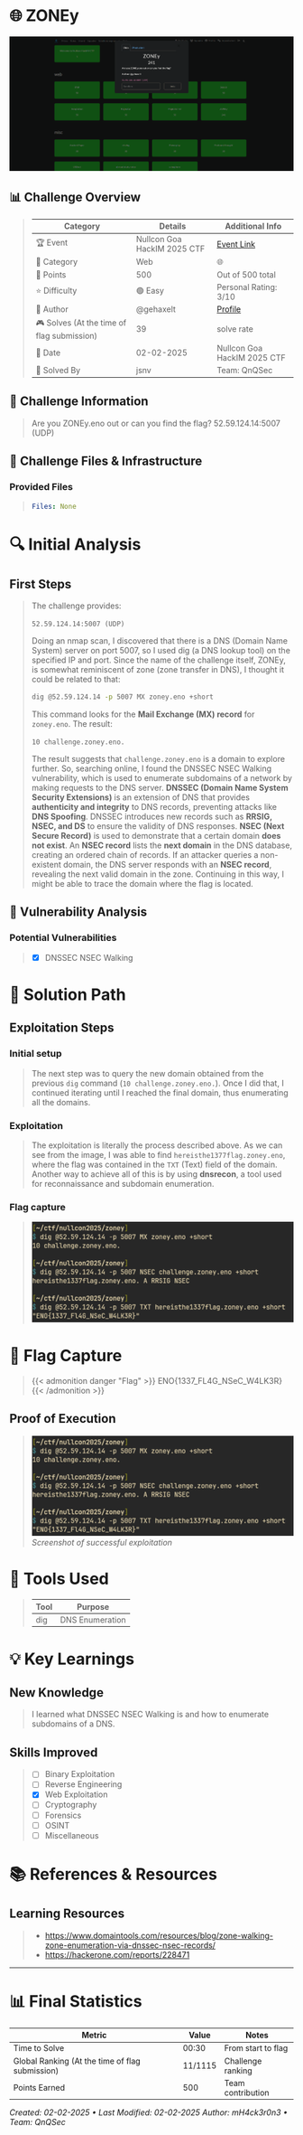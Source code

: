 
# 🌐 ZONEy


![Challenge Presentation](/images/NullCon-Goa-HackIM-CTF-2025/ZONEy/challenge_presentation.png "Challenge Presentation")

## 📊 Challenge Overview
>
>| Category | Details | Additional Info |
>|----------|---------|-----------------|
>| 🏆 Event | Nullcon Goa HackIM 2025 CTF | [Event Link](https://ctf.nullcon.net/challenges#ZONEy-66) |
>| 🔰 Category | Web | 🌐 |
>| 💎 Points | 500 | Out of 500 total |
>| ⭐ Difficulty | 🟢 Easy | Personal Rating: 3/10 |
>| 👤 Author | @gehaxelt | [Profile]() |
>| 🎮 Solves (At the time of flag submission)| 39 | solve rate |
>| 📅 Date | 02-02-2025 | Nullcon Goa HackIM 2025 CTF |
>| 🦾 Solved By | jsnv | Team: QnQSec |

## 📝 Challenge Information
>Are you ZONEy.eno out or can you find the flag? 52.59.124.14:5007 (UDP)

## 🎯 Challenge Files & Infrastructure

### Provided Files
>```yaml
>Files: None
>```

# 🔍 Initial Analysis

## First Steps
> The challenge provides:
> 
> `52.59.124.14:5007 (UDP)`
>
> Doing an nmap scan, I discovered that there is a DNS (Domain Name System) server on port 5007, so I used dig (a DNS lookup tool) on the specified IP and port. Since the name of the challenge itself, ZONEy, is somewhat reminiscent of zone (zone transfer in DNS), I thought it could be related to that:
>
> ```bash
> dig @52.59.124.14 -p 5007 MX zoney.eno +short
> ```
>
> This command looks for the **Mail Exchange (MX) record** for `zoney.eno`. The result:
>
> `10 challenge.zoney.eno.`
>
> The result suggests that `challenge.zoney.eno` is a domain to explore further. So, searching online, I found the DNSSEC NSEC Walking vulnerability, which is used to enumerate subdomains of a network by making requests to the DNS server. **DNSSEC (Domain Name System Security Extensions)** is an extension of DNS that provides **authenticity and integrity** to DNS records, preventing attacks like **DNS Spoofing**. DNSSEC introduces new records such as **RRSIG, NSEC, and DS** to ensure the validity of DNS responses. **NSEC (Next Secure Record)** is used to demonstrate that a certain domain **does not exist**. An **NSEC record** lists the **next domain** in the DNS database, creating an ordered chain of records. If an attacker queries a non-existent domain, the DNS server responds with an **NSEC record**, revealing the next valid domain in the zone. Continuing in this way, I might be able to trace the domain where the flag is located.

## 🔬 Vulnerability Analysis
### Potential Vulnerabilities
>- [x] DNSSEC NSEC Walking

# 🎯 Solution Path

## Exploitation Steps
### Initial setup
> The next step was to query the new domain obtained from the previous `dig` command (`10 challenge.zoney.eno.`). Once I did that, I continued iterating until I reached the final domain, thus enumerating all the domains.
>
>
### Exploitation
> The exploitation is literally the process described above. As we can see from the image, I was able to find `hereisthe1377flag.zoney.eno`, where the flag was contained in the `TXT` (Text) field of the domain. Another way to achieve all of this is by using **dnsrecon**, a tool used for reconnaissance and subdomain enumeration.
>
### Flag capture
>  
> ![Manual Flag](/images/NullCon-Goa-HackIM-CTF-2025/ZONEy/manual_flag.png "Manual Flag")


# 🚩 Flag Capture
>{{< admonition danger "Flag" >}}
> ENO{1337_FL4G_NSeC_W4LK3R}
>{{< /admonition >}}
>
## Proof of Execution
> ![Manual Flag](/images/NullCon-Goa-HackIM-CTF-2025/ZONEy/manual_flag.png "Manual Flag")
>*Screenshot of successful exploitation*

# 🔧 Tools Used
>| Tool | Purpose |
>|------|---------|
>| dig | DNS Enumeration |

# 💡 Key Learnings
## New Knowledge
>I learned what DNSSEC NSEC Walking is and how to enumerate subdomains of a DNS.
## Skills Improved
>- [ ] Binary Exploitation
>- [ ] Reverse Engineering
>- [x] Web Exploitation
>- [ ] Cryptography
>- [ ] Forensics
>- [ ] OSINT
>- [ ] Miscellaneous

# 📚 References & Resources
## Learning Resources
>- https://www.domaintools.com/resources/blog/zone-walking-zone-enumeration-via-dnssec-nsec-records/ 
>- https://hackerone.com/reports/228471

---
# 📊 Final Statistics
| Metric | Value | Notes |
|--------|--------|-------|
| Time to Solve | 00:30 | From start to flag |
| Global Ranking (At the time of flag submission)| 11/1115 | Challenge ranking |
| Points Earned | 500 | Team contribution |

*Created: 02-02-2025 • Last Modified: 02-02-2025*
*Author: mH4ck3r0n3 • Team: QnQSec*

